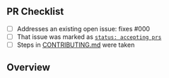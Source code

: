 <!-- 👋 Hi, thanks for sending a PR to coding-challenges-in-ts! 💖.
Please fill out all fields below and make sure each item is true and [x] checked.
Otherwise we may not be able to review your PR. -->

## PR Checklist

- [ ] Addresses an existing open issue: fixes #000
- [ ] That issue was marked as [`status: accepting prs`](https://github.com/JAKimball/coding-challenges-in-ts/issues?q=is%3Aopen+is%3Aissue+label%3A%22status%3A+accepting+prs%22)
- [ ] Steps in [CONTRIBUTING.md](https://github.com/JAKimball/coding-challenges-in-ts/blob/main/.github/CONTRIBUTING.md) were taken

## Overview

<!-- Description of what is changed and how the code change does that. -->
